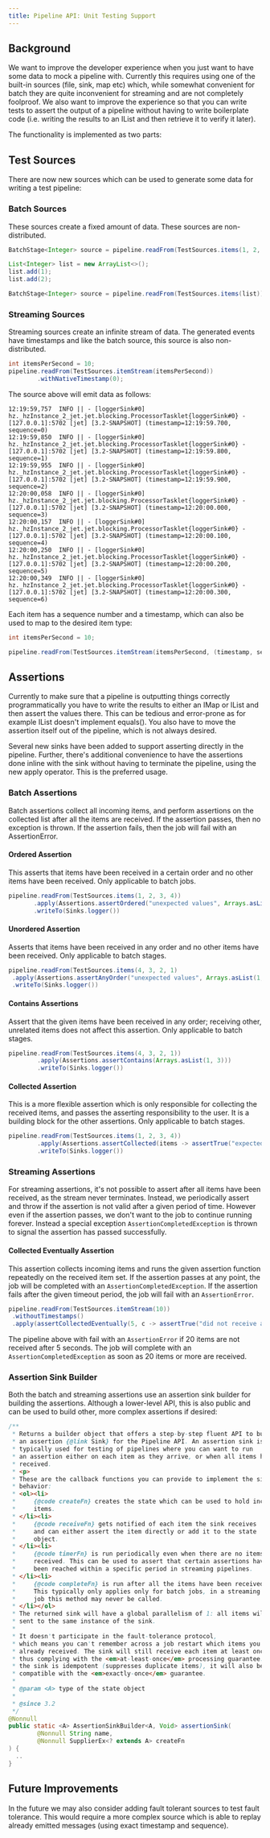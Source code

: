 ```yaml
---
title: Pipeline API: Unit Testing Support
---
```


## Background

We want to improve the developer experience when you just want to have
some data to mock a pipeline with. Currently this requires using one of
the built-in sources (file, sink, map etc) which, while somewhat
convenient for batch they are quite inconvenient for streaming and
are not completely foolproof. We also want to improve the experience
so that you can write tests to assert the output of a pipeline without
having to write boilerplate code (i.e. writing the results to an IList
and then retrieve it to verify it later).

The functionality is implemented as two parts:

## Test Sources

There are now new sources which can be used to generate some data for
writing a test pipeline:

### Batch Sources

These sources create a fixed amount of data. These sources are
non-distributed.

```java
BatchStage<Integer> source = pipeline.readFrom(TestSources.items(1, 2, 3, 4));
```

```java
List<Integer> list = new ArrayList<>();
list.add(1);
list.add(2);

BatchStage<Integer> source = pipeline.readFrom(TestSources.items(list));
```

### Streaming Sources

Streaming sources create an infinite stream of data. The generated
events have timestamps and like the batch source, this source is also
non-distributed.

```java
int itemsPerSecond = 10;
pipeline.readFrom(TestSources.itemStream(itemsPerSecond))
        .withNativeTimestamp(0);
```

The source above will emit data as follows:

```text
12:19:59,757  INFO || - [loggerSink#0] hz._hzInstance_2_jet.jet.blocking.ProcessorTasklet{loggerSink#0} - [127.0.0.1]:5702 [jet] [3.2-SNAPSHOT] (timestamp=12:19:59.700, sequence=0)
12:19:59,850  INFO || - [loggerSink#0] hz._hzInstance_2_jet.jet.blocking.ProcessorTasklet{loggerSink#0} - [127.0.0.1]:5702 [jet] [3.2-SNAPSHOT] (timestamp=12:19:59.800, sequence=1)
12:19:59,955  INFO || - [loggerSink#0] hz._hzInstance_2_jet.jet.blocking.ProcessorTasklet{loggerSink#0} - [127.0.0.1]:5702 [jet] [3.2-SNAPSHOT] (timestamp=12:19:59.900, sequence=2)
12:20:00,058  INFO || - [loggerSink#0] hz._hzInstance_2_jet.jet.blocking.ProcessorTasklet{loggerSink#0} - [127.0.0.1]:5702 [jet] [3.2-SNAPSHOT] (timestamp=12:20:00.000, sequence=3)
12:20:00,157  INFO || - [loggerSink#0] hz._hzInstance_2_jet.jet.blocking.ProcessorTasklet{loggerSink#0} - [127.0.0.1]:5702 [jet] [3.2-SNAPSHOT] (timestamp=12:20:00.100, sequence=4)
12:20:00,250  INFO || - [loggerSink#0] hz._hzInstance_2_jet.jet.blocking.ProcessorTasklet{loggerSink#0} - [127.0.0.1]:5702 [jet] [3.2-SNAPSHOT] (timestamp=12:20:00.200, sequence=5)
12:20:00,349  INFO || - [loggerSink#0] hz._hzInstance_2_jet.jet.blocking.ProcessorTasklet{loggerSink#0} - [127.0.0.1]:5702 [jet] [3.2-SNAPSHOT] (timestamp=12:20:00.300, sequence=6)
```

Each item has a sequence number and a timestamp, which can also be used
to map to the desired item type:

```java
int itemsPerSecond = 10;

pipeline.readFrom(TestSources.itemStream(itemsPerSecond, (timestamp, sequence) -> new Trade(timestamp, ..)
```

## Assertions

Currently to make sure that a pipeline is outputting things correctly
programmatically you have to write the results to either an IMap or
IList and then assert the values there. This can be tedious and
error-prone as for example IList doesn't implement equals(). You also
have to move the assertion itself out of the pipeline, which is not
always desired.

Several new sinks have been added to support asserting directly in the
pipeline. Further, there's additional convenience to have the assertions
 done inline with the sink without having to terminate the pipeline,
 using the new apply operator. This is the preferred usage.

### Batch Assertions

Batch assertions collect all incoming items, and perform assertions on
the collected list after all the items are received. If the assertion
passes, then no exception is thrown. If the assertion fails, then the
job will fail with an AssertionError.

#### Ordered Assertion

This asserts that items have been received in a certain order and no
other items have been received. Only applicable to batch jobs.

```java
pipeline.readFrom(TestSources.items(1, 2, 3, 4))
       .apply(Assertions.assertOrdered("unexpected values", Arrays.asList(1, 2, 3, 4)))
       .writeTo(Sinks.logger())
```

#### Unordered Assertion

Asserts that items have been received in any order and no other items
have been received. Only applicable to batch stages.

```java
pipeline.readFrom(TestSources.items(4, 3, 2, 1)
 .apply(Assertions.assertAnyOrder("unexpected values", Arrays.asList(1, 2, 3, 4)))
 .writeTo(Sinks.logger())
```

#### Contains Assertions

Assert that the given items have been received in any order; receiving
other, unrelated items does not affect this assertion. Only applicable
to batch stages.

```java
pipeline.readFrom(TestSources.items(4, 3, 2, 1))
        .apply(Assertions.assertContains(Arrays.asList(1, 3)))
        .writeTo(Sinks.logger())
```

#### Collected Assertion

This is a more flexible assertion which is only responsible for
collecting the received items, and passes the asserting responsibility
to the user. It is a building block for the other assertions. Only
applicable to batch stages.

```java
pipeline.readFrom(TestSources.items(1, 2, 3, 4))
        .apply(Assertions.assertCollected(items -> assertTrue("expected minimum of 4 items", items.size >= 4)))
        .writeTo(Sinks.logger())
```

### Streaming Assertions

For streaming assertions, it's not possible to assert after all items
have been received, as the stream never terminates. Instead, we
periodically assert and throw if the assertion is not valid after a
given period of time. However even if the assertion passes, we don't
want to the job to continue running forever. Instead a special
exception `AssertionCompletedException` is thrown to signal the
assertion has passed successfully.

#### Collected Eventually Assertion

This assertion collects incoming items and runs the given assertion
function repeatedly on the received item set. If the assertion passes at
any point, the job will be completed with an
`AssertionCompletedException`. If the assertion fails after the given
timeout period, the job will fail with an `AssertionError`.

```java
pipeline.readFrom(TestSources.itemStream(10))
 .withoutTimestamps()
 .apply(assertCollectedEventually(5, c -> assertTrue("did not receive at least 20 items", c.size() > 20)))
```

The pipeline above with fail with an `AssertionError` if 20 items are
not received after 5 seconds. The job will complete with an `AssertionCompletedException`
 as soon as 20 items or more are received.

### Assertion Sink Builder

Both the batch and streaming assertions use an assertion sink builder
for building the assertions. Although a lower-level API, this is also
public and can be used to build other, more complex assertions if
desired:

```java
/**
 * Returns a builder object that offers a step-by-step fluent API to build
 * an assertion {@link Sink} for the Pipeline API. An assertion sink is
 * typically used for testing of pipelines where you can want to run
 * an assertion either on each item as they arrive, or when all items have been
 * received.
 * <p>
 * These are the callback functions you can provide to implement the sink's
 * behavior:
 * <ol><li>
 *     {@code createFn} creates the state which can be used to hold incoming
 *     items.
 * </li><li>
 *     {@code receiveFn} gets notified of each item the sink receives
 *     and can either assert the item directly or add it to the state
 *     object.
 * </li><li>
 *     {@code timerFn} is run periodically even when there are no items
 *     received. This can be used to assert that certain assertions have
 *     been reached within a specific period in streaming pipelines.
 * </li><li>
 *     {@code completeFn} is run after all the items have been received.
 *     This typically only applies only for batch jobs, in a streaming
 *     job this method may never be called.
 * </li></ol>
 * The returned sink will have a global parallelism of 1: all items will be
 * sent to the same instance of the sink.
 *
 * It doesn't participate in the fault-tolerance protocol,
 * which means you can't remember across a job restart which items you
 * already received. The sink will still receive each item at least once,
 * thus complying with the <em>at-least-once</em> processing guarantee. If
 * the sink is idempotent (suppresses duplicate items), it will also be
 * compatible with the <em>exactly-once</em> guarantee.
 *
 * @param <A> type of the state object
 *
 * @since 3.2
 */
@Nonnull
public static <A> AssertionSinkBuilder<A, Void> assertionSink(
        @Nonnull String name,
        @Nonnull SupplierEx<? extends A> createFn
) {
  ..
}
```

## Future Improvements

In the future we may also consider adding fault tolerant sources to test
 fault tolerance. This would require a more complex source which is able
  to replay already emitted messages (using exact timestamp and
  sequence).
